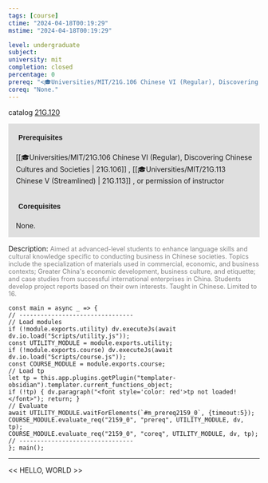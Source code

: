 ```yaml
---
tags: [course]
ctime: "2024-04-18T00:19:29"
mstime: "2024-04-18T00:19:29"

level: undergraduate
subject: 
university: mit
completion: closed
percentage: 0
prereq: "<🎓Universities/MIT/21G.106 Chinese VI (Regular), Discovering Chinese Cultures and Societies> , <🎓Universities/MIT/21G.113 Chinese V (Streamlined)> , or permission of instructor"
coreq: "None."
---
```


catalog [21G.120](http://student.mit.edu/catalog/m21Gb.html#21G.120)

<span style="display: block; padding: 15px; background-color: rgb(100, 100, 100, 0.2);"><font id="m_prereq2159_0" style="display: block; font-family: Arial, sans-serif; font-weight: bold; padding: 5px">Prerequisites</font><br><span id="prereq2159_0">[[🎓Universities/MIT/21G.106 Chinese VI (Regular), Discovering Chinese Cultures and Societies | 21G.106]] , [[🎓Universities/MIT/21G.113 Chinese V (Streamlined) | 21G.113]] , or permission of instructor</span></span>
<span style="display: block; padding: 15px; background-color: rgb(100, 100, 100, 0.2);"><font id="m_coreq2159_0" style="display: block; font-family: Arial, sans-serif; font-weight: bold; padding: 5px">Corequisites</font><br><span id="coreq2159_0">None.</span></span>

<font style="">Description:</font>
<font style="color: grey; font-size: 0.8rem;">Aimed at advanced-level students to enhance language skills and cultural knowledge specific to conducting business in Chinese societies. Topics include the specialization of materials used in commercial, economic, and business contexts; Greater China's economic development, business culture, and etiquette; and case studies from successful international enterprises in China. Students develop project reports based on their own interests. Taught in Chinese. Limited to 16.</font>

```dataviewjs
const main = async _ => {
// --------------------------------
// Load modules
if (!module.exports.utility) dv.executeJs(await dv.io.load("Scripts/utility.js"));
const UTILITY_MODULE = module.exports.utility;
if (!module.exports.course) dv.executeJs(await dv.io.load("Scripts/course.js"));
const COURSE_MODULE = module.exports.course;
// Load tp
let tp = this.app.plugins.getPlugin("templater-obsidian").templater.current_functions_object;
if (!tp) { dv.paragraph("<font style='color: red'>tp not loaded!</font>"); return; }
// Evaluate
await UTILITY_MODULE.waitForElements(`#m_prereq2159_0`, {timeout:5});
COURSE_MODULE.evaluate_req("2159_0", "prereq", UTILITY_MODULE, dv, tp);
COURSE_MODULE.evaluate_req("2159_0", "coreq", UTILITY_MODULE, dv, tp);
// --------------------------------
}; main();
```

---

<< HELLO, WORLD >>
